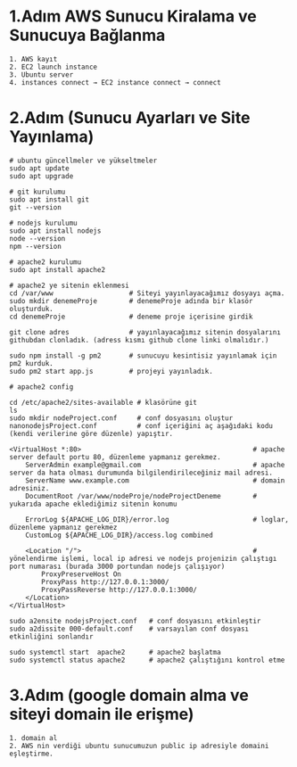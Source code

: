 # 1.Adım AWS Sunucu Kiralama ve Sunucuya Bağlanma 
    1. AWS kayıt
    2. EC2 launch instance 
    3. Ubuntu server
    4. instances connect → EC2 instance connect → connect

# 2.Adım (Sunucu Ayarları ve Site Yayınlama) 
    
    # ubuntu güncellmeler ve yükseltmeler
    sudo apt update
    sudo apt upgrade
    
    # git kurulumu
    sudo apt install git
    git --version
    
    # nodejs kurulumu
    sudo apt install nodejs
    node --version
    npm --version
    
    # apache2 kurulumu
    sudo apt install apache2
    
    # apache2 ye sitenin eklenmesi
    cd /var/www                   # Siteyi yayınlayacağımız dosyayı açma.
    sudo mkdir denemeProje        # denemeProje adında bir klasör oluşturduk.
    cd denemeProje                # deneme proje içerisine girdik
    
    git clone adres               # yayınlayacağımız sitenin dosyalarını githubdan clonladık. (adress kısmı github clone linki olmalıdır.)
    
    sudo npm install -g pm2       # sunucuyu kesintisiz yayınlamak için pm2 kurduk.
    sudo pm2 start app.js         # projeyi yayınladık.
    
    # apache2 config
    
    cd /etc/apache2/sites-available # klasörüne git
    ls
    sudo mkdir nodeProject.conf     # conf dosyasını oluştur
    nanonodejsProject.conf          # conf içeriğini aç aşağıdaki kodu (kendi verilerine göre düzenle) yapıştır.
    
    <VirtualHost *:80>                                           # apache server default portu 80, düzenleme yapmanız gerekmez.
        ServerAdmin example@gmail.com                            # apache server da hata olması durumunda bilgilendirileceğiniz mail adresi.
        ServerName www.example.com                               # domain adresiniz.
        DocumentRoot /var/www/nodeProje/nodeProjectDeneme        # yukarıda apache eklediğimiz sitenin konumu
    
        ErrorLog ${APACHE_LOG_DIR}/error.log                     # loglar, düzenleme yapmanız gerekmez
        CustomLog ${APACHE_LOG_DIR}/access.log combined
    
        <Location "/">                                           # yönelendirme işlemi, local ip adresi ve nodejs projenizin çalıştıgı port numarası (burada 3000 portundan nodejs çalışıyor)
            ProxyPreserveHost On
            ProxyPass http://127.0.0.1:3000/
            ProxyPassReverse http://127.0.0.1:3000/
        </Location>
    </VirtualHost>
    
    sudo a2ensite nodejsProject.conf   # conf dosyasını etkinleştir
    sudo a2dissite 000-default.conf    # varsayılan conf dosyası etkinliğini sonlandır
    
    sudo systemctl start  apache2      # apache2 başlatma
    sudo systemctl status apache2      # apache2 çalıştığını kontrol etme
    
    
# 3.Adım (google domain alma ve siteyi domain ile erişme) 
    1. domain al
    2. AWS nin verdiği ubuntu sunucumuzun public ip adresiyle domaini eşleştirme.
